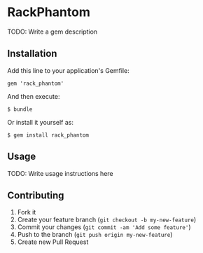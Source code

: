 # RackPhantom

TODO: Write a gem description

## Installation

Add this line to your application's Gemfile:

    gem 'rack_phantom'

And then execute:

    $ bundle

Or install it yourself as:

    $ gem install rack_phantom

## Usage

TODO: Write usage instructions here

## Contributing

1. Fork it
2. Create your feature branch (`git checkout -b my-new-feature`)
3. Commit your changes (`git commit -am 'Add some feature'`)
4. Push to the branch (`git push origin my-new-feature`)
5. Create new Pull Request
